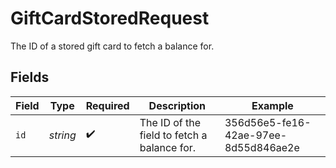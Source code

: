 # GiftCardStoredRequest

The ID of a stored gift card to fetch a balance for.


## Fields

| Field                                       | Type                                        | Required                                    | Description                                 | Example                                     |
| ------------------------------------------- | ------------------------------------------- | ------------------------------------------- | ------------------------------------------- | ------------------------------------------- |
| `id`                                        | *string*                                    | :heavy_check_mark:                          | The ID of the field to fetch a balance for. | 356d56e5-fe16-42ae-97ee-8d55d846ae2e        |
